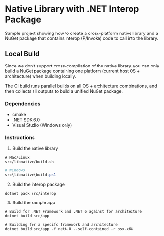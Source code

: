 # Native Library with .NET Interop Package

Sample project showing how to create a cross-platform native library and a NuGet
package that contains interop (P/Invoke) code to call into the library.

## Local Build

Since we don't support cross-compilation of the native library, you can only
build a NuGet package containing one platform (current host OS + architecture)
when building locally.

The CI build runs parallel builds on all OS + architecture combinations, and
then collects all outputs to build a unified NuGet package.

### Dependencies

- cmake
- .NET SDK 6.0
- Visual Studio (Windows only)

### Instructions

1. Build the native library

```shell
# Mac/Linux
src/libnative/build.sh
```

```powershell
# Windows
src\libnative\build.ps1
```

2. Build the interop package

```shell
dotnet pack src/interop
```

3. Build the sample app

```shell
# Build for .NET Framework and .NET 6 against for architecture
dotnet build src/app

# Building for a specifc framework and architecture
dotnet build src/app -f net6.0 --self-contained -r osx-x64
```
